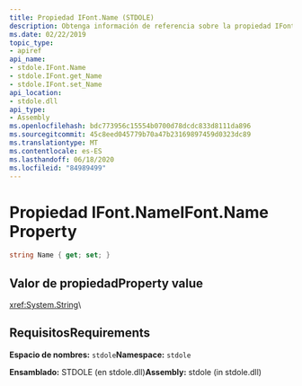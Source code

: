 ```yaml
---
title: Propiedad IFont.Name (STDOLE)
description: Obtenga información de referencia sobre la propiedad IFont.Name en .NET. Esta propiedad de lectura y escritura está en el espacio de nombres STDOLE y el ensamblado STDOLE.
ms.date: 02/22/2019
topic_type:
- apiref
api_name:
- stdole.IFont.Name
- stdole.IFont.get_Name
- stdole.IFont.set_Name
api_location:
- stdole.dll
api_type:
- Assembly
ms.openlocfilehash: bdc773956c15554b0700d78dcdc833d8111da896
ms.sourcegitcommit: 45c8eed045779b70a47b23169897459d0323dc89
ms.translationtype: MT
ms.contentlocale: es-ES
ms.lasthandoff: 06/18/2020
ms.locfileid: "84989499"
---
```

# <a name="ifontname-property"></a><span data-ttu-id="123e3-104">Propiedad IFont.Name</span><span class="sxs-lookup"><span data-stu-id="123e3-104">IFont.Name Property</span></span>

```csharp
string Name { get; set; }
```

## <a name="property-value"></a><span data-ttu-id="123e3-105">Valor de propiedad</span><span class="sxs-lookup"><span data-stu-id="123e3-105">Property value</span></span>

<xref:System.String>\

## <a name="requirements"></a><span data-ttu-id="123e3-106">Requisitos</span><span class="sxs-lookup"><span data-stu-id="123e3-106">Requirements</span></span>

<span data-ttu-id="123e3-107">**Espacio de nombres:** `stdole`</span><span class="sxs-lookup"><span data-stu-id="123e3-107">**Namespace:** `stdole`</span></span>

<span data-ttu-id="123e3-108">**Ensamblado:** STDOLE (en stdole.dll)</span><span class="sxs-lookup"><span data-stu-id="123e3-108">**Assembly:** stdole (in stdole.dll)</span></span>
